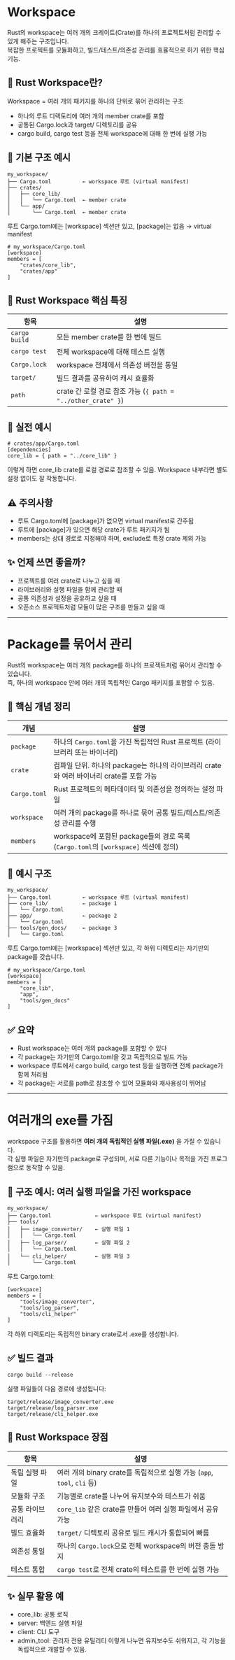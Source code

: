 # Workspace
Rust의 workspace는 여러 개의 크레이트(Crate)를 하나의 프로젝트처럼 관리할 수 있게 해주는 구조입니다.  
복잡한 프로젝트를 모듈화하고, 빌드/테스트/의존성 관리를 효율적으로 하기 위한 핵심 기능.

## 🧱 Rust Workspace란?
Workspace = 여러 개의 패키지를 하나의 단위로 묶어 관리하는 구조

- 하나의 루트 디렉토리에 여러 개의 member crate를 포함
- 공통된 Cargo.lock과 target/ 디렉토리를 공유
- cargo build, cargo test 등을 전체 workspace에 대해 한 번에 실행 가능

## 📁 기본 구조 예시

```
my_workspace/
├── Cargo.toml          ← workspace 루트 (virtual manifest)
├── crates/
│   ├── core_lib/
│   │   └── Cargo.toml  ← member crate
│   └── app/
│       └── Cargo.toml  ← member crate
```


루트 Cargo.toml에는 [workspace] 섹션만 있고, [package]는 없음 → virtual manifest

```
# my_workspace/Cargo.toml
[workspace]
members = [
    "crates/core_lib",
    "crates/app"
]
```


## 🧠 Rust Workspace 핵심 특징

| 항목               | 설명                                                                 |
|--------------------|----------------------------------------------------------------------|
| `cargo build`      | 모든 member crate를 한 번에 빌드                                     |
| `cargo test`       | 전체 workspace에 대해 테스트 실행                                     |
| `Cargo.lock`       | workspace 전체에서 의존성 버전을 통일                                 |
| `target/`          | 빌드 결과를 공유하여 캐시 효율화                                     |
| `path`             | crate 간 로컬 경로 참조 가능 (`{ path = "../other_crate" }`)         |



## 🧪 실전 예시
```
# crates/app/Cargo.toml
[dependencies]
core_lib = { path = "../core_lib" }
```

이렇게 하면 core_lib crate를 로컬 경로로 참조할 수 있음.
Workspace 내부라면 별도 설정 없이도 잘 작동합니다.

## ⚠️ 주의사항
- 루트 Cargo.toml에 [package]가 없으면 virtual manifest로 간주됨
- 루트에 [package]가 있으면 해당 crate가 루트 패키지가 됨
- members는 상대 경로로 지정해야 하며, exclude로 특정 crate 제외 가능

## ✨ 언제 쓰면 좋을까?
- 프로젝트를 여러 crate로 나누고 싶을 때
- 라이브러리와 실행 파일을 함께 관리할 때
- 공통 의존성과 설정을 공유하고 싶을 때
- 오픈소스 프로젝트처럼 모듈이 많은 구조를 만들고 싶을 때

---

# Package를 묶어서 관리
Rust의 workspace는 여러 개의 package를 하나의 프로젝트처럼 묶어서 관리할 수 있습니다.  
즉, 하나의 workspace 안에 여러 개의 독립적인 Cargo 패키지를 포함할 수 있음.


## 🧠 핵심 개념 정리
| 개념         | 설명                                                                 |
|--------------|----------------------------------------------------------------------|
| `package`    | 하나의 `Cargo.toml`을 가진 독립적인 Rust 프로젝트 (라이브러리 또는 바이너리) |
| `crate`      | 컴파일 단위. 하나의 package는 하나의 라이브러리 crate와 여러 바이너리 crate를 포함 가능 |
| `Cargo.toml` | Rust 프로젝트의 메타데이터 및 의존성을 정의하는 설정 파일             |
| `workspace`  | 여러 개의 package를 하나로 묶어 공통 빌드/테스트/의존성 관리를 수행     |
| `members`    | workspace에 포함된 package들의 경로 목록 (`Cargo.toml`의 `[workspace]` 섹션에 정의) |


## 📁 예시 구조
```
my_workspace/
├── Cargo.toml          ← workspace 루트 (virtual manifest)
├── core_lib/           ← package 1
│   └── Cargo.toml
├── app/                ← package 2
│   └── Cargo.toml
├── tools/gen_docs/     ← package 3
│   └── Cargo.toml
```

루트 Cargo.toml에는 [workspace] 섹션만 있고, 각 하위 디렉토리는 자기만의 package를 갖습니다.
```
# my_workspace/Cargo.toml
[workspace]
members = [
    "core_lib",
    "app",
    "tools/gen_docs"
]
```

## ✅ 요약
- Rust workspace는 여러 개의 package를 포함할 수 있다
- 각 package는 자기만의 Cargo.toml을 갖고 독립적으로 빌드 가능
- workspace 루트에서 cargo build, cargo test 등을 실행하면 전체 package가 함께 처리됨
- 각 package는 서로를 path로 참조할 수 있어 모듈화와 재사용성이 뛰어남

--- 

# 여러개의 exe를 가짐

workspace 구조를 활용하면 **여러 개의 독립적인 실행 파일(.exe)** 을 가질 수 있습니다.  
각 실행 파일은 자기만의 package로 구성되며, 서로 다른 기능이나 목적을 가진 프로그램으로 동작할 수 있음.

## 🧱 구조 예시: 여러 실행 파일을 가진 workspace
```
my_workspace/
├── Cargo.toml              ← workspace 루트 (virtual manifest)
├── tools/
│   ├── image_converter/    ← 실행 파일 1
│   │   └── Cargo.toml
│   ├── log_parser/         ← 실행 파일 2
│   │   └── Cargo.toml
│   └── cli_helper/         ← 실행 파일 3
│       └── Cargo.toml
```

루트 Cargo.toml:
```
[workspace]
members = [
    "tools/image_converter",
    "tools/log_parser",
    "tools/cli_helper"
]
```

각 하위 디렉토리는 독립적인 binary crate로서 .exe를 생성합니다.

## ✅ 빌드 결과
```
cargo build --release
```

실행 파일들이 다음 경로에 생성됩니다:
```
target/release/image_converter.exe
target/release/log_parser.exe
target/release/cli_helper.exe
```


## 🧠 Rust Workspace 장점

| 항목             | 설명                                                                 |
|------------------|----------------------------------------------------------------------|
| 독립 실행 파일    | 여러 개의 binary crate를 독립적으로 실행 가능 (`app`, `tool`, `cli` 등) |
| 모듈화 구조       | 기능별로 crate를 나누어 유지보수와 테스트가 쉬움                     |
| 공통 라이브러리   | `core_lib` 같은 crate를 만들어 여러 실행 파일에서 공유 가능           |
| 빌드 효율화       | `target/` 디렉토리 공유로 빌드 캐시가 통합되어 빠름                   |
| 의존성 통일       | 하나의 `Cargo.lock`으로 전체 workspace의 버전 충돌 방지               |
| 테스트 통합       | `cargo test`로 전체 crate의 테스트를 한 번에 실행 가능                |



## ✨ 실무 활용 예
- core_lib: 공통 로직
- server: 백엔드 실행 파일
- client: CLI 도구
- admin_tool: 관리자 전용 유틸리티
이렇게 나누면 유지보수도 쉬워지고, 각 기능을 독립적으로 개발할 수 있음.




